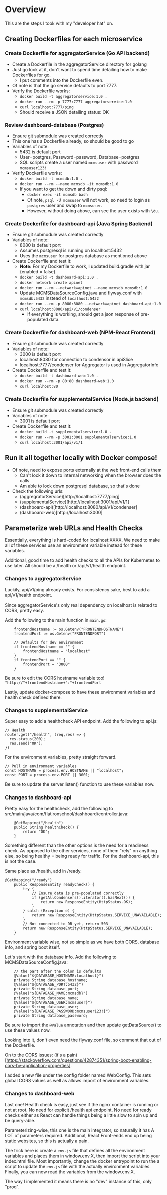 # Overview

This are the steps I took with my "developer hat" on.

## Creating Dockerfiles for each microservice

### Create Dockerfile for aggregatorService (Go API backend)

* Create a Dockerfile in the aggregatorService directory for golang
* Just go look at it, don't want to spend time detailing how to make Dockerfiles for go.
    * I put comments into the Dockerfile even.
* Of note is that the go service defaults to port 7777.
* Verify the Dockerfile works:
    * `docker build -t aggregatorservice:1.0 .`
    * `docker run --rm -p 7777:7777 aggregatorservice:1.0`
    * `curl localhost:7777/ping`
    * Should receive a JSON detailing status: OK

### Review dashboard-database (Postgres)

* Ensure git submodule was created correctly
* This one has a Dockerfile already, so should be good to go
* Variables of note:
    * 5432 is default port
    * User=postgres, Password=password, Database=postgres
    * SQL scripts create a user named `mcmsuser` with password `mcmsuser123!`
* Verify Dockerfile works:
    * `docker build -t mcmsdb:1.0 .`
    * `docker run --rm --name mcmsdb -it mcmsdb:1.0`
    * If you want to get the down and dirty psql:
        * `docker exec -it mcmsdb bash`
        * Of note, `psql -U mcmsuser` will not work, so need to login as `postgres` user and swap to `mcmsuser`.
        * However, without doing above, can see the user exists with `\du`.

### Create Dockerfile for dashboard-api (Java Spring Backend)

* Ensure git submodule was created correctly
* Variables of note:
    * 8080 is default port
    * Assumes postgresql is running on localhost:5432
    * Uses the `mcmsuser` for postgres database as mentioned above
* Create Dockerfile and test it:
    * **Note:** For my Dockerfile to work, I updated build.gradle with jar {enabled = false}. 
    * `docker build -t dashboard-api:1.0 .`
    * `docker network create apinet`
    * `docker run --rm --network=apinet --name mcmsdb mcmsdb:1.0`
    * Update MCMSDataSourceConfig.java and flyway.conf with `mcmsdb:5432` instead of `localhost:5432`
    * `docker run --rm -p 8080:8080 --network=apinet dashboard-api:1.0`
    * `curl localhost:8080/api/v1/condenser`
        * If everything is working, should get a json response of pre-populated data.

### Create Dockerfile for dashboard-web (NPM-React Frontend)

* Ensure git submodule was created correctly
* Variables of note:
    * 3000 is default port
    * localhost:8080 for connection to condensor in apiSlice
    * localhost:7777/condenser for Aggregator is used in AggregatorInfo
* Create Dockerfile and test it:
    * `docker build -t dashboard-web:1.0 .`
    * `docker run --rm -p 80:80 dashboard-web:1.0`
    * `curl localhost:80`

### Create Dockerfile for supplementalService (Node.js backend)

* Ensure git submodule was created correctly
* Variables of note:
    * 3001 is default port
* Create Dockerfile and test it:
    * `docker build -t supplementalservice:1.0 .`
    * `docker run --rm -p 3001:3001 supplementalservice:1.0`
    * `curl localhost:3001/api/v1/1`

## Run it all together locally with Docker compose!

* Of note, need to expose ports externally at the web front-end calls them
    * Can't lock it down to internal networking when the browser does the calls
    * Am able to lock down postgresql database, so that's done
* Check the following urls:
    * (aggregratorService)[http://localhost:7777/ping]
    * (supplementalService)[http://localhost:3001/api/v1/1]
    * (dashboard-api)[http://localhost:8080/api/v1/condenser]
    * (dashboard-web)[http://localhost:3000]

## Parameterize web URLs and Health Checks

Essentially, everything is hard-coded for localhost:XXXX.
We need to make all of these services use an environment variable instead for these variables.

Additional, good time to add health checks to all the APIs for Kubernetes to use later. All should be a /health or /api/v1/health endpoint.

### Changes to aggregatorService

Luckily, api/v1/ping already exists. For consistency sake,
best to add a api/v1/health endpoint.

Since aggregatorService's only real dependency on localhost is related to CORS,
pretty easy.

Add the following to the main function in `main.go`:
```
    frontendHostname := os.Getenv("FRONTENDHOSTNAME")
	frontendPort := os.Getenv("FRONTENDPORT")

	// Defaults for dev environment
	if frontendHostname == "" {
		frontendHostname = "localhost"
	}
	if frontendPort == "" {
		frontendPort = "3000"
	}
```
Be sure to edit the CORS hostname variable too!
`"http://"+frontendHostname+":"+frontendPort`

Lastly, update docker-compose to have these environment variables and health check defined there.

### Changes to supplementalService

Super easy to add a healthcheck API endpoint.
Add the following to api.js:
```
// Health
router.get("/health", (req,res) => {
  res.status(200);
  res.send("OK");
})
```

For the environment variables, pretty straight forward.
```
// Pull in environment variables
const HOSTNAME = process.env.HOSTNAME || "localhost";
const PORT = process.env.PORT || 3001;
```
Be sure to update the server.listen() function to use these variables now.

### Changes to dashboard-api

Pretty easy for the healthcheck, add the following to src/main/java/com/flatironschool/dashboard/controller.java:
```
    @GetMapping("/health")
    public String healthCheck() {
        return "OK";
    }
```

Something different than the other options is the need for a readiness check.
As opposed to the other services, none of them "rely" on anything else, so being healthy = being ready for traffic.
For the dashboard-api, this is not the case. 

Same place as /health, add in /ready.
```
@GetMapping("/ready")
    public ResponseEntity readyCheck() {
        try {
            // Ensure data is pre-populated correctly
            if (getAllCondensers().iterator().hasNext()) {
                return new ResponseEntity(HttpStatus.OK);
            }
        } catch (Exception e) {
            return new ResponseEntity(HttpStatus.SERVICE_UNAVAILABLE);
        }
        // Not connected to DB yet, return 503
        return new ResponseEntity(HttpStatus.SERVICE_UNAVAILABLE);
    }
```

Environment variable wise, not so simple as we have both CORS, database info, and spring boot itself.

Let's start with the database info.
Add the following to MCMSDataSourceConfig.java:
```
    // the part after the colon is defaults
    @Value("${DATABASE_HOSTNAME:localhost}")
    private String database_hostname;
    @Value("${DATABASE_PORT:5432}")
    private String database_port;
    @Value("${DATABASE_NAME:mcmsdb}")
    private String database_name;
    @Value("${DATABASE_USER:mcmsuser}")
    private String database_user;
    @Value("${DATABASE_PASSWORD:mcmsuser123!}")
    private String database_password;
```

Be sure to import the `@Value` annotation and then update getDataSource() to use these values now.

Looking into it, don't even need the flyway.conf file, so comment that out of the Dockerfile.

On to the CORS issues: (it's a pain)[https://stackoverflow.com/questions/42874351/spring-boot-enabling-cors-by-application-properties].

I added a new file under the config folder named WebConfig.
This sets global CORS values as well as allows import of environment variables.

### Changes to dashboard-web

Last one!
Health check is easy, just see if the nginx container is running or not at root.
No need for explicit /health api endpoint.
No need for ready checks either as React can handle things being a little slow to spin up and be query-able.

Parameterizing-wise, this one is the main integrator,
so naturally it has A LOT of parameters required.
Additional, React Front-ends end up being static websites,
so this is actually a pain.

The trick here is create a `env.js` file that defines all the environment variables and places them in window.env.X,
then import the script into your index.html file.
Most importantly, change the docker entrypoint to run the a script to update
the `env.js` file with the actually environment variables.
Finally, you can now read the variables from the window.env.X.

The way I implemented it means there is no "dev" instance of this, only "prod".









